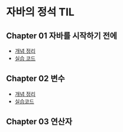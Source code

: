 # 자바의 정석 TIL
## Chapter 01 자바를 시작하기 전에
- [개념 정리](https://github.com/GitmasterLJH/java-til/blob/main/Java%EB%AC%B8%EB%B2%95/Chapter%2001.md)
- [실습 코드](https://github.com/GitmasterLJH/java-til/tree/main/Java%EB%AC%B8%EB%B2%95/code/Chapter%2001)
## Chapter 02 변수
- [개념 정리](https://github.com/GitmasterLJH/java-til/blob/main/Java%EB%AC%B8%EB%B2%95/Chapter%2002.md)
- [실습코드](https://github.com/GitmasterLJH/java-til/tree/main/Java%EB%AC%B8%EB%B2%95/code/Chapter%2002)
## Chapter 03 연산자
